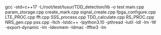 gcc -std=c++17 -L/root/test/tusur/TDD_detection/lib -o test main.cpp param_storage.cpp create_mark.cpp signal_create.cpp fpga_configure.cpp LTE_PROC.cpp fft.cpp SSS_process.cpp TDD_calculate.cpp RS_PROC.cpp NRS_gen.cpp pss.cpp -ltch -lstdc++ -lpython3.10 -pthread -lutil -ldl -lm -W -export-dynamic  -lm -ldevmem -ldmac -lfftw3 -lm
